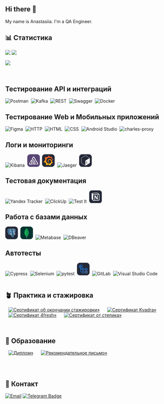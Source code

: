 ## Hi there 👋

My name is Anastasiia. I'm a QA Engineer.

## 📊 Статистика

![](https://github-readme-stats.vercel.app/api?hide_rank=true&hide=issues,contribs&show_icons=true&locale=en&langs_count=8&card_width=320&username=AnastasiiaMaas)
![](https://github-readme-stats.vercel.app/api/top-langs/?layout=donut&langs_count=6&hide_progress=true&username=AnastasiiaMaas)

<!-- Выбор темы ↑↑: https://github.com/anuraghazra/github-readme-stats/blob/master/themes/README.md --> 
<!-- Настройка отображения ↑↑: https://github.com/anuraghazra/github-readme-stats/ --> 

![](https://github-readme-activity-graph.vercel.app/graph?&theme=nord&username=AnastasiiaMaas)

<!-- Выбор темы ↑↑: https://github.com/Ashutosh00710/github-readme-activity-graph/blob/main/THEMES.md --> 

<br>

## Тестирование API и интеграций
<div>
  <img src="https://user-images.githubusercontent.com/25181517/192109061-e138ca71-337c-4019-8d42-4792fdaa7128.png" title="Postman" alt="Postman" width="40" height="40"/>&nbsp
  <img src="https://user-images.githubusercontent.com/25181517/192107004-2d2fff80-d207-4916-8a3e-130fee5ee495.png" title="Kafka" alt="Kafka" width="40" height="40"/>&nbsp
  <img src="https://user-images.githubusercontent.com/25181517/192107858-fe19f043-c502-4009-8c47-476fc89718ad.png" title="REST" alt="REST" width="40" height="40"/>&nbsp
  <img src="https://user-images.githubusercontent.com/25181517/186711335-a3729606-5a78-4496-9a36-06efcc74f800.png" title="Swagger" alt="Swagger" width="40" height="40"/>&nbsp
  <img src="https://user-images.githubusercontent.com/25181517/117207330-263ba280-adf4-11eb-9b97-0ac5b40bc3be.png" title="Docker" alt="Docker" width="40" height="40"/>&nbsp
</div>

## Тестирование Web и Мобильных приложений
<div>
  <img src="https://user-images.githubusercontent.com/25181517/189715289-df3ee512-6eca-463f-a0f4-c10d94a06b2f.png" title="Figma" alt="Figma" width="40" height="40"/>&nbsp
  <img src="https://user-images.githubusercontent.com/25181517/192107854-765620d7-f909-4953-a6da-36e1ef69eea6.png" title="HTTP" alt="HTTP" width="40" height="40"/>&nbsp
  <img src="https://user-images.githubusercontent.com/25181517/192158954-f88b5814-d510-4564-b285-dff7d6400dad.png" title="HTML" alt="HTML" width="40" height="40"/>&nbsp
  <img src="https://user-images.githubusercontent.com/25181517/183898674-75a4a1b1-f960-4ea9-abcb-637170a00a75.png" title="CSS" alt="CSS" width="40" height="40"/>&nbsp
  <img src="https://user-images.githubusercontent.com/25181517/192108895-20dc3343-43e3-4a54-a90e-13a4abbc57b9.png" title="Android Studio" alt="Android Studio" width="40" height="40"/>&nbsp
  <img src="https://cdn.icon-icons.com/icons2/3053/PNG/512/charles_proxy_macos_bigsur_icon_190302.png" title="charles-proxy" alt="charles-proxy" width="40" height="40"/>&nbsp
</div>

## Логи и мониторинги
<div>
  <img src="https://raw.githubusercontent.com/maliceio/kibana/master/docs/kibana-logo.png" title="Kibana" alt="Kibana" width="40" height="40"/>&nbsp
  <img src="https://raw.githubusercontent.com/tandpfun/skill-icons/main/icons/Sentry.svg" title="Sentry" alt="Sentry" width="40" height="40"/>&nbsp
  <img src="https://raw.githubusercontent.com/tandpfun/skill-icons/main/icons/Grafana-Dark.svg" title="Grafana" alt="Grafana" width="40" height="40"/>&nbsp
  <img src="https://avatars.githubusercontent.com/u/28545596?s=200&v=4" title="Jaeger" alt="Jaeger" width="40" height="40"/>&nbsp
  <img src="https://raw.githubusercontent.com/tandpfun/skill-icons/main/icons/Bash-Dark.svg" title="Bash" alt="Bash" width="40" height="40"/>&nbsp
</div>

## Тестовая документация 
  <div>
    <img src="https://is1-ssl.mzstatic.com/image/thumb/Purple116/v4/4b/7d/d4/4b7dd461-16e6-e245-af56-512fc8aa21e5/AppIcon-0-0-1x_U007emarketing-0-7-0-85-220.png/460x0w.webp" title="Yandex Tracker" alt="Yandex Tracker" width="40" height="40"/>&nbsp
    <img src="https://logosandtypes.com/wp-content/uploads/2023/03/clickup.svg" title="ClickUp" alt="ClickUp" width="40" height="40"/>&nbsp
    <img src="https://docs.testit.software/images/testit_logo_icon_blue.png" title="Test It" alt="Test It" width="40" height="40"/>&nbsp
    <img src="https://raw.githubusercontent.com/tandpfun/skill-icons/main/icons/Notion-Dark.svg" title="Notion" alt="Notion" width="40" height="40"/>&nbsp
  </div>

## Работа с базами данных
<div>
  <img src="https://raw.githubusercontent.com/tandpfun/skill-icons/main/icons/PostgreSQL-Dark.svg" title="PostgreSQL" alt="PostgreSQL" width="40" height="40"/>&nbsp
  <img src="https://raw.githubusercontent.com/tandpfun/skill-icons/main/icons/MongoDB.svg" title="Mongo DB" alt="Mongo DB" width="40" height="40"/>&nbsp
  <img src="https://cdn.worldvectorlogo.com/logos/metabase.svg" title="Metabase" alt="Metabase" width="40" height="40"/>&nbsp
  <img src="https://upload.wikimedia.org/wikipedia/commons/thumb/b/b5/DBeaver_logo.svg/512px-DBeaver_logo.svg.png" title="DBeaver" alt="DBeaver" width="40" height="40"/>&nbsp
</div>

## Автотесты
<div>
  <img src="https://user-images.githubusercontent.com/68279555/200387386-276c709f-380b-46cc-81fd-f292985927a8.png" title="Cypress" alt="Cypress" width="40" height="40"/>&nbsp
  <img src="https://user-images.githubusercontent.com/25181517/184103699-d1b83c07-2d83-4d99-9a1e-83bd89e08117.png" title="Selenium" alt="Selenium" width="40" height="40"/>&nbsp
  <img src="https://user-images.githubusercontent.com/25181517/184117132-9e89a93b-65fb-47c3-91e7-7d0f99e7c066.png" title="pytest" alt="pytest" width="40" height="40"/>&nbsp
  <img src="https://raw.githubusercontent.com/tandpfun/skill-icons/main/icons/GithubActions-Dark.svg" title="Actions" alt="Actions" width="40" height="40"/>&nbsp
  <img src="https://user-images.githubusercontent.com/25181517/192108376-c675d39b-90f6-4073-bde6-5a9291644657.png" title="GitLab" alt="GitLab" width="40" height="40"/>&nbsp
  <img src="https://user-images.githubusercontent.com/25181517/192108891-d86b6220-e232-423a-bf5f-90903e6887c3.png" title="Visual Studio Code" alt="Visual Studio Code" width="40" height="40"/>&nbsp
</div>

<!-- Выбор картинок ↑↑: https://github.com/tandpfun/skill-icons --> 
<!-- Ещё выбор картинок ↑↑: https://github.com/marwin1991/profile-technology-icons/ --> 


<br>

## 🪴 Практика и стажировка
[<img src="/certificate_auto.png" width="280px" hspace="10px" alt="Сертификат об окончании стажировки»">](https://raw.githubusercontent.com/German-D/German-D/main/certificate_auto.png)
[<img src="/certificate2.png" width="280px" hspace="10px" alt="Сертификат Kvadra»">](https://raw.githubusercontent.com/German-D/German-D/main/certificate2.png)
[<img src="/certificate3.png" width="280px" hspace="10px" alt="Сертификат 4fresh»">](https://raw.githubusercontent.com/German-D/German-D/main/certificate3.png)
[<img src="/stepic_ru.png" width="280px" hspace="10px" alt="Сертификат от степика»">](https://raw.githubusercontent.com/German-D/German-D/main/stepic_ru.png)

<br>

## 🎒 Образование
[<img src="/diploma_en2.png" width="280px" hspace="10px" alt="Диплом»">](https://raw.githubusercontent.com/German-D/German-D/main/diploma_en2.png)
[<img src="/Letter10.png" width="280px" hspace="10px" alt="Рекомендательное письмо»">](https://raw.githubusercontent.com/German-D/German-D/main/Letter10.png)

<br>
<br>

## 🤝 Контакт
[![Email](https://img.shields.io/badge/Email-3b5998?style=flat-square&logo=Mail.Ru&logoColor=white)](mailto:german@dolnikov.ru)
[![Telegram Badge](https://img.shields.io/badge/-Telegram-0088cc?style=flat-square&logo=Telegram&logoColor=white)](https://t.me/dolnikov)

<!-- Документация по виджету контактов ↑↑ https://shields.io/badges --> 
